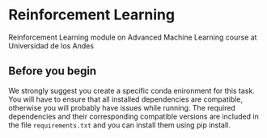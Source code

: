# Reinforcement Learning
Reinforcement Learning module on Advanced Machine Learning course at Universidad de los Andes

## Before you begin
We strongly suggest you create a specific conda enironment for this task. 
You will have to ensure that all installed dependencies are compatible, otherwise you will probably have issues while running.
The required dependencies and their corresponding compatible versions are included in the file `requirements.txt` and you can install them using pip install.
